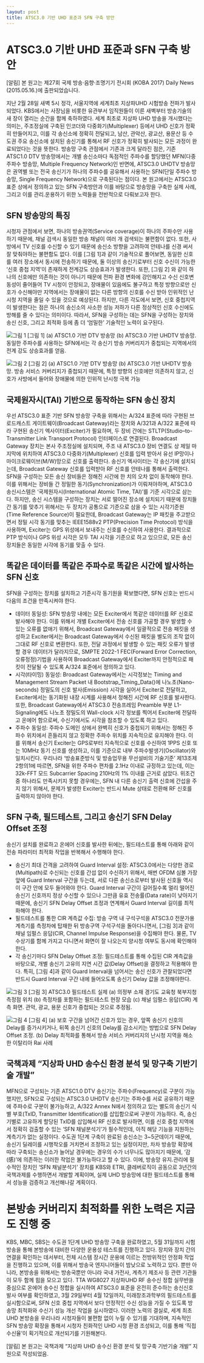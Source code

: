 ```yaml
---
layout: post
title: ATSC3.0 기반 UHD 표준과 SFN 구축 방안
---
```


# ATSC3.0 기반 UHD 표준과 SFN 구축 방안

[알림] 본 원고는 제27회 국제 방송·음향·조명기기 전시회 (KOBA 2017) Daily News (2015.05.16.)에 출판되었습니다.

지난 2월 28일 새벽 5시 정각, 서울지역에 세계최초 지상파UHD 시험방송 전파가 발사되었다. KBS에서는 사장님을 비롯한 유관부서 임직원들이 이른 새벽부터 방송기술의 새 장이 열리는 순간을 함께 축하하였다. 세계 최초로 지상파 UHD 방송을 개시했다는 의미는, 주조정실에 구축된 인코더와 다중화기(Multiplexer) 등에서 UHD 신호가 정확히 만들어지고, 이를 각 송신소에 정확히 전달되고, 남산, 관악산, 광교산, 용문산 등 수도권 주요 송신소에 설치된 송신기를 통해서 RF 신호가 정확히 발사되는 모든 과정이 완료되었다는 것을 뜻한다.
방송망 구축 관점에서 기존과 크게 달라진 점은, 기존 ATSC1.0 DTV 방송망에서는 개별 송신소마다 독점적인 주파수를 할당했던 MFN(다중 주파수 방송망, Multiple Frequency Network)인 반면에, ATSC3.0 UHDTV 방송망은 권역별 또는 전국 송신기가 하나의 주파수를 공유해서 사용하는 SFN(단일 주파수 방송망, Single Frequency Network)으로 구축된다는 점이다.
본 원고에서는 ATSC3.0 표준 상에서 정의하고 있는 SFN 구축방안과 이를 바탕으로 방송망을 구축한 실제 사례, 그리고 이를 관리․운용하기 위한 노력들을 전반적으로 다뤄보고자 한다.


## SFN 방송망의 특징

시청자 관점에서 보면, 하나의 방송권역(Service coverage)이 하나의 주파수만 사용하기 때문에, 채널 검색시 동일한 방송 채널이 여러 개 검색되는 불편함이 없다. 또한, 사방에서 TV 신호를 수신할 수 있기 때문에 송신소 방향을 고려하여 안테나를 신경 써서 잘 맞춰야하는 불편함도 없다. 
이를 [그림 1]과 같이 기술적으로 풀어보면, 동일한 신호를 여러 장소에서 동시에 전송하기 때문에, 둘 이상의 송신기로부터 신호 수신이 가능한 ‘신호 중첩 지역’이 존재하게 전계강도 상승효과가 발생한다. 또한, [그림 2] 와 같이 하나의 신호에만 의존하는 것이 아니기 때문에 전파 환경 변화에 강인해지고 수신 신호변동성이 줄어들어 TV 시청이 안정되고, 장애물이 있음에도 불구하고 특정 방향으로만 신호가 수신해야만 지역에서는 장애물이 없는 다른 방향의 신호를 수신 받아 인위적인 난시청 지역을 줄일 수 있을 것으로 예상된다.
하지만, 다른 각도에서 보면, 신호 중첩지역이 발생한다는 점은 하나의 송신소의 사소한 성능 저하가 다른 정상적인 신호 수신에도 방해를 줄 수 있다는 의미이다. 따라서, SFN을 구성하는 데는 SFN을 구성하는 장치와 송신 신호, 그리고 최적화 등에 좀 더 ‘엄밀한’ 기술적인 노력이 요구된다.


![그림 1](/images/KOBA2017_Fig1.JPG)
[그림 1] (a) ATSC1.0 기반 DTV 방송망 (b) ATSC3.0 기반 UHDTV 방송망. 동일한 주파수를 사용하는 SFN에서는 각 송신기 방송 커버리지가 중첩되는 지역에서의 전계 강도 상승효과를 얻음.

![그림 2](/images/KOBA2017_Fig2.JPG)
[그림 2] (a) ATSC1.0 기반 DTV 방송망 (b) ATSC3.0 기반 UHDTV 방송망. 방송 서비스 커버리지가 중첩되기 때문에, 특정 방향의 신호에만 의존하지 않고, 신호가 사방에서 들어와 장애물에 의한 인위적 난시청 극복 가능


## 국제원자시(TAI) 기반으로 동작하는 SFN 송신 장치

우선 ATSC3.0 표준 기반 SFN 방송망 구축을 위해서는 A/324 표준에 따라 구현된 브로드캐스트 게이트웨이(Broadcast Gateway)라는 장치와 A/321과 A/322 표준에 따라 구현된 송신기 엑사이터(Exciter)가 필요하며, 두 장비 간에는 STLTP(Studio–to-Transmitter Link Transport Protocol) 인터페이스로 연결된다. 
Broadcast Gateway 장치는 본사 주조정실에 설치되며, 주조 내 ATSC3.0 장비 연결도 상 제일 마지막에 위치하여 ATSC3.0 다중화기(Multiplexer) 신호를 입력 받아서 유선 IP망이나 마이크로웨이브(M/W)망으로 신호를 출력한다. 송신기 엑사이터는 각 송신기에 설치되는데, Broadcast Gateway 신호를 입력받아 RF 신호를 안테나를 통해서 출력한다. 
SFN을 구성하는 모든 송신 장비들은 정해진 시간에 한 치의 오차 없이 동작해야 한다. 이를 위해서는 장비들 간 정밀한 동기(Synchronization)가 이뤄져야하며, ATSC3.0 송신시스템은 ‘국제원자시(International Atomic Time, TAI)’를 기준 시각으로 삼는다. 하지만, 송신 시스템을 구성하는 장치는 서로 떨어진 장소에 설치되기 때문에 장치들 간 동기를 맞추기 위해서는 두 장치가 공통으로 기준으로 삼을 수 있는 시각기준원(Time Reference Source)이 필요한데, Broadcast Gateway는 IP 패킷을 주고받으면서 정밀 시각 동기를 맞추는 IEEE1588v2 PTP(Precision Time Protocol) 방식을 사용하며, Exciter는 GPS 위성에서 보내주는 신호를 수신하여 사용한다. 결과적으로 PTP 방식이나 GPS 위성 시각은 모두 TAI 시각을 기준으로 하고 있으므로, 모든 송신 장치들은 동일한 시각에 동기를 맞출 수 있다.


## 똑같은 데이터를 똑같은 주파수로 똑같은 시간에 발사하는 SFN 신호

SFN을 구성하는 장치를 설치하고 기준시각 동기원을 확보했다면, SFN 신호는 반드시 다음의 조건을 만족시켜야 한다.
- 데이터 동일성: SFN 방송망 내에는 모든 Exciter에서 똑같은 데이터를 RF 신호로 발사해야 한다. 이를 위해서 개별 Exciter에서 전송 신호를 가공할 경우 발생할 수 있는 오류를 없애기 위해서, Broadcast Gateway에서 일괄적으로 전송 패킷을 생성하고 Exciter에서는 Broadcast Gateway에서 수신된 패킷을 별도의 조작 없이 그대로 RF 신호로 변환한다. 또한, 전달 과정에서 발생할 수 있는 패킷 오류가 발생할 경우 데이터가 달라지므로, SMPTE 2022-1 FEC(Forward Error Correction, 오류정정)기법을 사용하여 Broadcast Gateway에서 Exciter까지 안정적으로 패킷이 전달될 수 있도록 A/324 표준에서 정의하고 있다.
- 시각(타이밍) 동일성: Broadcast Gateway에서는 시각정보는 Timing and Management Stream Packet 내 Bootstrap_Timing_Data()에 나노초(Nano-seconds) 정밀도의 신호 발사(Emission) 시각을 실어서 Exciter로 전달하고, Exciter에서는 동기화된 내장 시계를 사용해서 정해진 시간에 RF 신호를 발사한다. 또한, Broadcast Gateway에서 ATSC3.0 전송프레임 Preamble 부분 L1-Signaling에도 나노초 정밀도의 Wall-clock 시각 정보를 찍어서 Exciter에 전달하고 온에어 함으로써, 수신기에서도 시각을 참조할 수 있도록 하고 있다.
- 주파수 동일성: 주파수 도메인 상에서 완벽히 신호가 중첩되기 위해서는 정해진 주파수 위치에서 흔들리지 않고 정확한 주파수 위치를 지속적으로 유지해야 한다. 이를 위해서 송신기 Exciter는 GPS로부터 지속적으로 신호를 수신하여 1PPS 신호 또는 10MHz 동기 신호를 생성하고, 이를 기준으로 내부 주파수발생기(Oscillator)와 일치시킨다. 우리나라 ‘방송표준방식 및 방송업무용 무선설비의 기술기준’ 제13조제2항의1에 따르면, SFN을 위한 주파수 편차를 2.1Hz 이내로 규정하고 있는데, 이는 32k-FFT 모드  Subcarrier Spacing 210Hz의 1% 이내를 근거로 삼았다. 
위조건 중 하나라도 만족시키지 못할 경우에는, SFN 내 다른 송신기 출력 신호에 간섭을 주지 않기 위해서, 문제가 발생한 Exciter는 반드시 Mute 상태로 전환해 RF 신호를 출력하지 않아야 한다.

 
## SFN 구축, 필드테스트, 그리고 송신기 SFN Delay Offset 조정

송신기 설치를 완료하고 온에어 신호를 발사한 뒤에는, 필드테스트를 통해 아래와 같이 전송 파라미터 최적화 작업을 반복해서 수행해야 한다.
- 송신기 최대 간격을 고려하여 Guard Interval 설정: ATSC3.0에서는 다양한 경로(Multipath)로 수신되는 신호를 간섭 없이 수신하기 위해서, 매번 OFDM 심볼 가장 앞에 Guard Interval 구간을 두는데, 서로 다른 송신소로부터 발사된 신호들 역시 이 구간 안에 모두 들어와야 한다. Guard Interval 구간이 길어질수록 멀리 떨어진 송신기 신호까지 정상 수신할 수 있으나 그만큼 유효 전송률(Data rate)이 낮아지기 때문에, 송신기 SFN Delay Offset 조정과 연계해서 Guard Interval 길이를 최적화해야 한다.
- 필드테스트를 통한 CIR 계측값 수집: 방송 구역 내 구석구석을 ATSC3.0 전문가용 계측기를 측정차에 탑재한 뒤 방송구역 구석구석을 돌아다니면서, [그림 3]과 같이 채널 임펄스 응답(CIR, Channel Impulse Response)을 수집해야 한다. 물론, TV 수상기를 함께 가지고 다니면서 화면이 잘 나오는지 양시청 여부도 동시에 확인해야 한다. 
- 각 송신기마다 SFN Delay Offset 조정: 필드테스트를 통해 수집된 CIR 계측값을 바탕으로, 개별 송신기 고유의 지연 시간 값(Delay Offset)을 결정하고 적용해야 한다. 특히, [그림 4]과 같이 Guard Interval을 넘어서는 송신 신호가 관찰되었다면 반드시 Guard Interval 구간 내에 들어오도록 송신기 Delay 값을 조정해야한다. 

![그림 3](/images/KOBA2017_Fig3.JPG)
[그림 3] ATSC3.0 필드테스트 실제 (a) 의정부 소재 경기도 교육청 북부지청 측정점 위치 (b) 측정차를 포함하는 필드테스트 현장 모습 (c) 채널 임펄스 응답(CIR) 계측 화면. 관악, 광교, 용문 신호가 중첩되는 것으로 추정됨.

![그림 4](/images/KOBA2017_Fig4.JPG)
[그림 4] (a) 보호 구간을 넘어간 신호가 있는 경우, 앞쪽 송신기 신호의 Delay를 증가시키거나, 뒤쪽 송신기 신호의 Delay를 감소시키는 방법으로 SFN Delay Offset 조정. (b) Delay 최적화를 통해서 방송 서비스 커버리지의 난시청 지역을 해소한 이탈리아 Rai 사례


## 국책과제 “지상파 UHD 송수신 환경 분석 및 망구축 기반기술 개발”

MFN으로 구성되는 기존 ATSC1.0 DTV 송신기는 주파수(Frequency)로 구분이 가능했지만, SFN으로 구성되는 ATSC3.0 UHDTV 송신기는 주파수를 서로 공유하기 때문에 주파수로 구분이 불가능하고, A/322 Annex N에서 정의하고 있는 별도의 송신기 식별 부호(TxID, Transmitter Identification)를 삽입함으로써 구분이 가능하다. 즉, 송신기별로 고유하게 할당된 TxID를 삽입해서 RF 신호로 발사하면, 이를 신호 중첩 지역에서 정확히 검출할 수 있는 ‘SFN 채널분석기’가 필수적인데, 아직 해당 기능을 지원하는 계측기가 없는 실정이다. 수도권 1단계 구축이 완료된 송신소는 3~5군데이기 때문에, 송신기 딜레이를 시행착오를 거치면서 조정하고 있는 실정이지만, 차차 방송망 확장에 따라 구축되는 송신소가 늘어날 경우에는 경우의 수가 너무나도 많아지기 때문에, ‘감(感)’에 의존하는 이러한 작업은 불가능하다고 할 수 있다.
이에, 방송망 유지․관리에 필수적인 장치인 ‘SFN 채널분석기’ 장치를 KBS와 ETRI, 클레버로직이 공동으로 3년간의 국책과제를 수행하면서 개발할 계획이며, 실제 UHD 방송망에 대한 필드테스트를 통해서 성능을 검증하고 개선해나갈 계획이다.


# 본방송 커버리지 최적화를 위한 노력은 지금도 진행 중

KBS, MBC, SBS는 수도권 1단계 UHD 방송망 구축을 완료하였고, 5월 31일까지 시험방송을 통해 본방송에 대비한 다양한 운용성 테스트를 진행하고 있다. 장치와 장치 간의 연결을 확인하는 데서부터, 전체 시스템 장시간 운용에 이르는 전방위적인 안정화 작업을 진행하고 있으며, 이를 위해서 방송국 엔지니어들이 밤낮으로 노력하고 있다. 
뿐만 아니라, 본방송을 위해서는 방송국뿐만 아니라 국내 가전사, 계측기 제조사 등 관련 기관들이 모두 함께 힘을 모으고 있다. TTA WG8027 지상파UHD RF 송수신 정합 실무반을 중심으로 온에어 송수신 정합을 실시하여 ATSC3.0 표준을 온전히 준수하는 송신신호 발사 여부를 확인하였고, 3월 29일부터 4월 12일까지, 미래창조과학부의 필드테스트를 실시함으로써, SFN 신호 중첩 지역에서 보다 안정적인 수신 성능을 가질 수 있도록 방송망 최적화와 수신기 성능 개선 작업을 실시하였다. 
이러한 노력의 결실로, 세계 최초 UHD 본방송을 우리나라 시청자들이 불편함 없이 누릴 수 있기를 기대하며, 지속적인 SFN 방송망 확장을 통해서 시청자 친화적인 UHD 시청 환경 조성되고, 이를 통해 ‘직접 수신율’이 획기적으로 개선되기를 기원해본다. 


[알림] 본 원고는 국책과제 “지상파 UHD 송수신 환경 분석 및 망구축 기반기술 개발” 지원으로 작성되었음.


